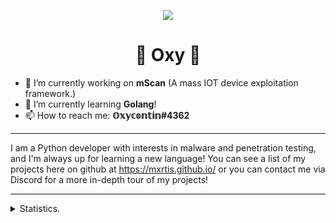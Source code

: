 <p align=center>
  <img src="https://avatars3.githubusercontent.com/u/66761259?s=200"/>
</p>
<h1 align=center>💊 Oxy 💊</h1>

- 🔭 I’m currently working on **mScan** (A mass IOT device exploitation framework.)
- 🌱 I’m currently learning **Golang**!
- 📫 How to reach me: **𝕆𝕩𝕪𝕔𝕠𝕟𝕥𝕚𝕟#4362**

<hr>

I am a Python developer with interests in malware and penetration testing, and I'm always up for learning a new language! You can see a list of my projects here on github at https://mxrtis.github.io/ or you can contact me via Discord for a more in-depth tour of my projects!

<hr>

<details>
      <summary>Statistics.</summary>
  <p align=center>
    <a href="https://github.com/Mxrtis">
      <img align="center" src="https://github-readme-stats.vercel.app/api?username=Mxrtis&show_icons=true&include_all_commits=true&show_icons=true&title_color=fff&icon_color=79ff97&text_color=9f9f9f&bg_color=151515" alt="Oxy's Statistics." />
      <br>
      <img align="center" src="https://github-readme-stats.vercel.app/api/top-langs/?username=Mxrtis&show_icons=true&show_icons=true&title_color=fff&icon_color=79ff97&text_color=9f9f9f&bg_color=151515" alt="Oxy's Statistics." />
    </a>
  </p>
</details>
